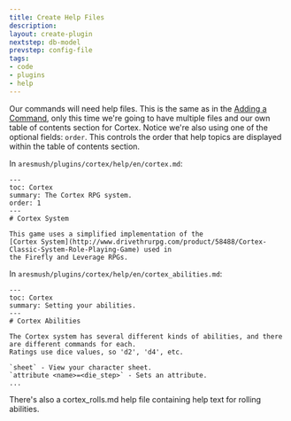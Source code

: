 ```yaml
---
title: Create Help Files
description:
layout: create-plugin
nextstep: db-model
prevstep: config-file
tags: 
- code
- plugins
- help
---
```


Our commands will need help files.  This is the same as in the [Adding a Command](/tutorials/code/add-cmd), only this time we're going to have multiple files and our own table of contents section for Cortex.  Notice we're also using one of the optional fields: `order`.  This controls the order that help topics are displayed within the table of contents section.


In `aresmush/plugins/cortex/help/en/cortex.md`:

    ---
    toc: Cortex
    summary: The Cortex RPG system.
    order: 1
    ---
    # Cortex System
    
    This game uses a simplified implementation of the 
    [Cortex System](http://www.drivethrurpg.com/product/58488/Cortex-Classic-System-Role-Playing-Game) used in 
    the Firefly and Leverage RPGs.

In `aresmush/plugins/cortex/help/en/cortex_abilities.md`:

    ---
    toc: Cortex
    summary: Setting your abilities.
    ---
    # Cortex Abilities
    
    The Cortex system has several different kinds of abilities, and there are different commands for each.
    Ratings use dice values, so 'd2', 'd4', etc.
    
    `sheet` - View your character sheet.
    `attribute <name>=<die_step>` - Sets an attribute.
    ...


There's also a cortex_rolls.md help file containing help text for rolling abilities.